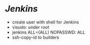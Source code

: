 # ***Jenkins***
- create user with shell for Jenkins
- visudo: under root
 - jenkins ALL=(ALL)     NOPASSWD: ALL
- ssh-copy-id to builders
     